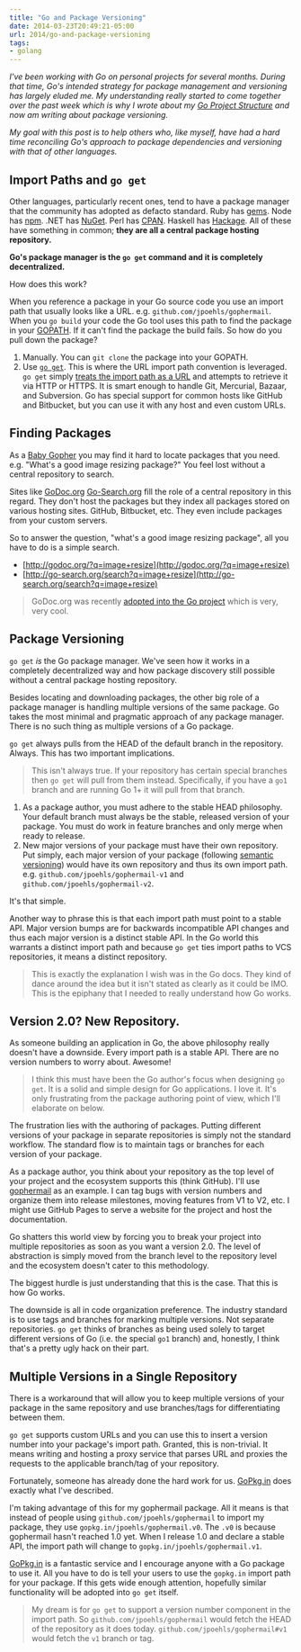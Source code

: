 ```yaml
---
title: "Go and Package Versioning"
date: 2014-03-23T20:49:21-05:00
url: 2014/go-and-package-versioning
tags:
- golang
---
```


*I've been working with Go on personal projects for several months. During that time, Go's intended strategy for package management and versioning has largely eluded me. My understanding really started to come together over the past week which is why I wrote about my [Go Project Structure][mygoprojectstructure] and now am writing about package versioning.*

*My goal with this post is to help others who, like myself, have had a hard time reconciling Go's approach to package dependencies and versioning with that of other languages.*

## Import Paths and `go get`

Other languages, particularly recent ones, tend to have a package manager that the community has adopted as defacto standard. Ruby has [gems][rubygems]. Node has [npm][npm]. .NET has [NuGet][nuget]. Perl has [CPAN][cpan]. Haskell has [Hackage][hackage]. All of these have something in common; **they are all a central package hosting repository.**

**Go's package manager is the `go get` command and it is completely decentralized.**

How does this work?

When you reference a package in your Go source code you use an import path that usually looks like a URL. e.g. `github.com/jpoehls/gophermail`. When you `go build` your code the Go tool uses this path to find the package in your [GOPATH][gopath]. If it can't find the package the build fails. So how do you pull down the package?

1. Manually. You can `git clone` the package into your GOPATH.
2. Use [`go get`][goget]. This is where the URL import path convention is leveraged. `go get` simply [treats the import path as a URL][remoteimportpaths] and attempts to retrieve it via HTTP or HTTPS. It is smart enough to handle Git, Mercurial, Bazaar, and Subversion. Go has special support for common hosts like GitHub and Bitbucket, but you can use it with any host and even custom URLs.

## Finding Packages

As a [Baby Gopher][babygopher] you may find it hard to locate packages that you need. e.g. "What's a good image resizing package?" You feel lost without a central repository to search.

Sites like [GoDoc.org][godoc] [Go-Search.org][gosearch] fill the role of a central repository in this regard. They don't host the packages but they index all packages stored on various hosting sites. GitHub, Bitbucket, etc. They even include packages from your custom servers.

So to answer the question, "what's a good image resizing package", all you have to do is a simple search.

- [http://godoc.org/?q=image+resize](http://godoc.org/?q=image+resize)
- [http://go-search.org/search?q=image+resize](http://go-search.org/search?q=image+resize)

> GoDoc.org was recently [adopted into the Go project][godocjoinsgo] which is very, very cool.

## Package Versioning

`go get` *is* the Go package manager. We've seen how it works in a completely decentralized way and how package discovery still possible without a central package hosting repository.

Besides locating and downloading packages, the other big role of a package manager is handling multiple versions of the same package. Go takes the most minimal and pragmatic approach of any package manager. There is no such thing as multiple versions of a Go package.

`go get` always pulls from the HEAD of the default branch in the repository. Always. This has two important implications.

> This isn't always true. If your repository has certain special branches then `go get` will pull from them instead. Specifically, if you have a `go1` branch and are running Go 1+ it will pull from that branch.


1. As a package author, you must adhere to the stable HEAD philosophy. Your default branch must always be the stable, released version of your package. You must do work in feature branches and only merge when ready to release.
2. New major versions of your package must have their own repository. Put simply, each major version of your package (following [semantic versioning][semver]) would have its own repository and thus its own import path. e.g. `github.com/jpoehls/gophermail-v1` and `github.com/jpoehls/gophermail-v2`.

It's that simple.

Another way to phrase this is that each import path must point to a stable API. Major version bumps are for backwards incompatible API changes and thus each major version is a distinct stable API. In the Go world this warrants a distinct import path and because `go get` ties import paths to VCS repositories, it means a distinct repository.

> This is exactly the explanation I wish was in the Go docs. They kind of dance around the idea but it isn't stated as clearly as it could be IMO. This is the epiphany that I needed to really understand how Go works.

## Version 2.0? New Repository.

As someone building an application in Go, the above philosophy really doesn't have a downside. Every import path is a stable API. There are no version numbers to worry about. Awesome!

> I think this must have been the Go author's focus when designing `go get`. It is a solid and simple design for Go applications. I love it. It's only frustrating from the package authoring point of view, which I'll elaborate on below.

The frustration lies with the authoring of packages. Putting different versions of your package in separate repositories is simply not the standard workflow. The standard flow is to maintain tags or branches for each version of your package.

As a package author, you think about your repository as the top level of your project and the ecosystem supports this (think GitHub). I'll use [gophermail][gophermail] as an example. I can tag bugs with version numbers and organize them into release milestones, moving features from V1 to V2, etc. I might use GitHub Pages to serve a website for the project and host the documentation.

Go shatters this world view by forcing you to break your project into multiple repositories as soon as you want a version 2.0. The level of abstraction is simply moved from the branch level to the repository level and the ecosystem doesn't cater to this methodology.

The biggest hurdle is just understanding that this is the case. That this is how Go works.

The downside is all in code organization preference. The industry standard is to use tags and branches for marking multiple versions. Not separate repositories. `go get` thinks of branches as being used solely to target different versions of Go (i.e. the special `go1` branch) and, honestly, I think that's a pretty ugly hack on their part.

## Multiple Versions in a Single Repository

There is a workaround that will allow you to keep multiple versions of your package in the same repository and use branches/tags for differentiating between them.

`go get` supports custom URLs and you can use this to insert a version number into your package's import path. Granted, this is non-trivial. It means writing and hosting a proxy service that parses URL and proxies the requests to the applicable branch/tag of your repository.

Fortunately, someone has already done the hard work for us. [GoPkg.in][gopkgin] does exactly what I've described.

I'm taking advantage of this for my gophermail package. All it means is that instead of people using `github.com/jpoehls/gophermail` to import my package, they use `gopkg.in/jpoehls/gophermail.v0`. The `.v0` is because gophermail hasn't reached 1.0 yet. When I release 1.0 and declare a stable API, the import path will change to `gopkg.in/jpoehls/gophermail.v1`.

[GoPkg.in][gopkgin] is a fantastic service and I encourage anyone with a Go package to use it. All you have to do is tell your users to use the `gopkg.in` import path for your package. If this gets wide enough attention, hopefully similar functionality will be adopted into `go get` itself.

> My dream is for `go get` to support a version number component in the import path. So `github.com/jpoehls/gophermail` would fetch the HEAD of the repository as it does today. `github.com/jpoehls/gophermail#v1` would fetch the `v1` branch or tag.

[mygoprojectstructure]: /2014/go-project-structure-and-dependencies
[gopath]: http://golang.org/cmd/go/#hdr-GOPATH_environment_variable
[goget]: http://golang.org/cmd/go/#hdr-Download_and_install_packages_and_dependencies
[remoteimportpaths]: http://godoc.org/code.google.com/p/go/src/cmd/go#hdr-Remote_import_paths
[rubygems]: http://rubygems.org
[npm]: https://www.npmjs.org
[nuget]: http://www.nuget.org
[cpan]: http://www.cpan.org
[hackage]: http://hackage.haskell.org
[babygopher]: http://babygopher.org
[godoc]: http://godoc.org
[gosearch]: http://go-search.org
[godocjoinsgo]: https://groups.google.com/d/topic/golang-nuts/_rbVuzl-OqA/discussion
[semver]: http://semver.org
[gophermail]: http://github.com/jpoehls/gophermail
[gopkgin]: http://gopkg.in